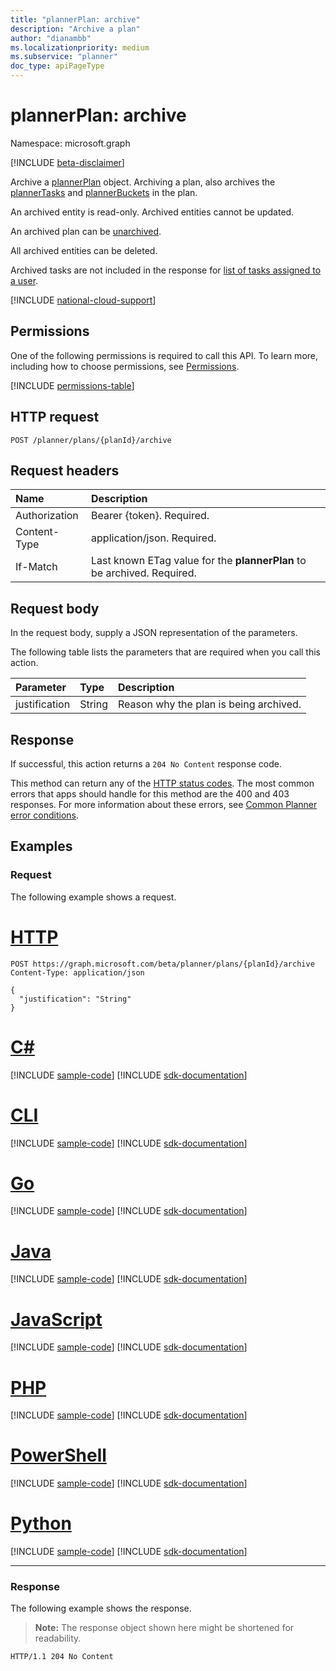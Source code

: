 ```yaml
---
title: "plannerPlan: archive"
description: "Archive a plan"
author: "dianambb"
ms.localizationpriority: medium
ms.subservice: "planner"
doc_type: apiPageType
---
```


# plannerPlan: archive

Namespace: microsoft.graph

[!INCLUDE [beta-disclaimer](../../includes/beta-disclaimer.md)]

Archive a [plannerPlan](../resources/plannerplan.md) object. Archiving a plan, also archives the [plannerTasks](../resources/plannertask.md) and [plannerBuckets](../resources/plannerbucket.md) in the plan. 

An archived entity is read-only. Archived entities cannot be updated.

An archived plan can be [unarchived](plannerplan-unarchive.md). 

All archived entities can be deleted.

Archived tasks are not included in the response for [list of tasks assigned to a user](planneruser-list-tasks.md). 

[!INCLUDE [national-cloud-support](../../includes/global-us.md)]

## Permissions

One of the following permissions is required to call this API. To learn more, including how to choose permissions, see [Permissions](/graph/permissions-reference).

<!-- { "blockType": "permissions", "name": "plannerplan_archive" } -->
[!INCLUDE [permissions-table](../includes/permissions/plannerplan-archive-permissions.md)]

## HTTP request

<!-- {
  "blockType": "ignored"
}
-->
``` http
POST /planner/plans/{planId}/archive
```

## Request headers
|Name|Description|
|:---|:---|
|Authorization|Bearer {token}. Required.|
|Content-Type|application/json. Required.|
| If-Match  | Last known ETag value for the **plannerPlan** to be archived. Required.|

## Request body

In the request body, supply a JSON representation of the parameters.

The following table lists the parameters that are required when you call this action.

|Parameter|Type|Description|
|:---|:---|:---|
|justification|String|Reason why the plan is being archived.|



## Response

If successful, this action returns a `204 No Content` response code.

This method can return any of the [HTTP status codes](/graph/errors). The most common errors that apps should handle for this method are the 400 and 403 responses. For more information about these errors, see [Common Planner error conditions](../resources/planner-overview.md#common-planner-error-conditions).

## Examples

### Request

The following example shows a request.
# [HTTP](#tab/http)
<!-- {
  "blockType": "request",
  "name": "plannerplanthis.archive"
}
-->
``` http
POST https://graph.microsoft.com/beta/planner/plans/{planId}/archive
Content-Type: application/json

{
  "justification": "String"
}
```

# [C#](#tab/csharp)
[!INCLUDE [sample-code](../includes/snippets/csharp/plannerplanthisarchive-csharp-snippets.md)]
[!INCLUDE [sdk-documentation](../includes/snippets/snippets-sdk-documentation-link.md)]

# [CLI](#tab/cli)
[!INCLUDE [sample-code](../includes/snippets/cli/plannerplanthisarchive-cli-snippets.md)]
[!INCLUDE [sdk-documentation](../includes/snippets/snippets-sdk-documentation-link.md)]

# [Go](#tab/go)
[!INCLUDE [sample-code](../includes/snippets/go/plannerplanthisarchive-go-snippets.md)]
[!INCLUDE [sdk-documentation](../includes/snippets/snippets-sdk-documentation-link.md)]

# [Java](#tab/java)
[!INCLUDE [sample-code](../includes/snippets/java/plannerplanthisarchive-java-snippets.md)]
[!INCLUDE [sdk-documentation](../includes/snippets/snippets-sdk-documentation-link.md)]

# [JavaScript](#tab/javascript)
[!INCLUDE [sample-code](../includes/snippets/javascript/plannerplanthisarchive-javascript-snippets.md)]
[!INCLUDE [sdk-documentation](../includes/snippets/snippets-sdk-documentation-link.md)]

# [PHP](#tab/php)
[!INCLUDE [sample-code](../includes/snippets/php/plannerplanthisarchive-php-snippets.md)]
[!INCLUDE [sdk-documentation](../includes/snippets/snippets-sdk-documentation-link.md)]

# [PowerShell](#tab/powershell)
[!INCLUDE [sample-code](../includes/snippets/powershell/plannerplanthisarchive-powershell-snippets.md)]
[!INCLUDE [sdk-documentation](../includes/snippets/snippets-sdk-documentation-link.md)]

# [Python](#tab/python)
[!INCLUDE [sample-code](../includes/snippets/python/plannerplanthisarchive-python-snippets.md)]
[!INCLUDE [sdk-documentation](../includes/snippets/snippets-sdk-documentation-link.md)]

---

### Response

The following example shows the response.
>**Note:** The response object shown here might be shortened for readability.
<!-- {
  "blockType": "response",
  "truncated": true
}
-->
``` http
HTTP/1.1 204 No Content
```

